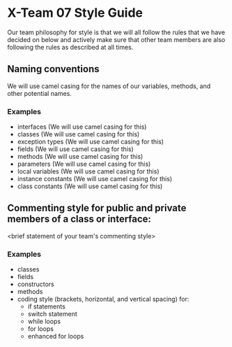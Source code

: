 # X-Team 07 Style Guide

Our team philosophy for style is that we will all follow the rules that we have decided on below and actively make sure that other team members are also following the rules as described at all times.  

## Naming conventions

We will use camel casing for the names of our variables, methods, and other potential names. 

### Examples
* interfaces (We will use camel casing for this)
* classes (We will use camel casing for this)
* exception types (We will use camel casing for this)
* fields (We will use camel casing for this)
* methods (We will use camel casing for this)
* parameters (We will use camel casing for this)
* local variables (We will use camel casing for this)
* instance constants (We will use camel casing for this)
* class constants (We will use camel casing for this)

## Commenting style for public and private members of a class or interface:

<brief statement of your team's commenting style>

### Examples

* classes
* fields
* constructors
* methods
* coding style (brackets, horizontal, and vertical spacing) for:
  * if statements
  * switch statement
  * while loops
  * for loops
  * enhanced for loops
